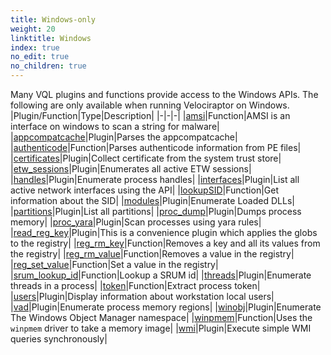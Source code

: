 ```yaml
---
title: Windows-only
weight: 20
linktitle: Windows
index: true
no_edit: true
no_children: true
---
```


Many VQL plugins and functions provide access to the Windows APIs. The
following are only available when running Velociraptor on Windows.
|Plugin/Function|<span class='vql_type'>Type</span>|Description|
|-|-|-|
|[amsi](amsi)|<span class='vql_type'>Function</span>|AMSI is an interface on windows to scan a string for malware|
|[appcompatcache](appcompatcache)|<span class='vql_type'>Plugin</span>|Parses the appcompatcache|
|[authenticode](authenticode)|<span class='vql_type'>Function</span>|Parses authenticode information from PE files|
|[certificates](certificates)|<span class='vql_type'>Plugin</span>|Collect certificate from the system trust store|
|[etw_sessions](etw_sessions)|<span class='vql_type'>Plugin</span>|Enumerates all active ETW sessions|
|[handles](handles)|<span class='vql_type'>Plugin</span>|Enumerate process handles|
|[interfaces](interfaces)|<span class='vql_type'>Plugin</span>|List all active network interfaces using the API|
|[lookupSID](lookupSID)|<span class='vql_type'>Function</span>|Get information about the SID|
|[modules](modules)|<span class='vql_type'>Plugin</span>|Enumerate Loaded DLLs|
|[partitions](partitions)|<span class='vql_type'>Plugin</span>|List all partitions|
|[proc_dump](proc_dump)|<span class='vql_type'>Plugin</span>|Dumps process memory|
|[proc_yara](proc_yara)|<span class='vql_type'>Plugin</span>|Scan processes using yara rules|
|[read_reg_key](read_reg_key)|<span class='vql_type'>Plugin</span>|This is a convenience plugin which applies the globs to the registry|
|[reg_rm_key](reg_rm_key)|<span class='vql_type'>Function</span>|Removes a key and all its values from the registry|
|[reg_rm_value](reg_rm_value)|<span class='vql_type'>Function</span>|Removes a value in the registry|
|[reg_set_value](reg_set_value)|<span class='vql_type'>Function</span>|Set a value in the registry|
|[srum_lookup_id](srum_lookup_id)|<span class='vql_type'>Function</span>|Lookup a SRUM id|
|[threads](threads)|<span class='vql_type'>Plugin</span>|Enumerate threads in a process|
|[token](token)|<span class='vql_type'>Function</span>|Extract process token|
|[users](users)|<span class='vql_type'>Plugin</span>|Display information about workstation local users|
|[vad](vad)|<span class='vql_type'>Plugin</span>|Enumerate process memory regions|
|[winobj](winobj)|<span class='vql_type'>Plugin</span>|Enumerate The Windows Object Manager namespace|
|[winpmem](winpmem)|<span class='vql_type'>Function</span>|Uses the `winpmem` driver to take a memory image|
|[wmi](wmi)|<span class='vql_type'>Plugin</span>|Execute simple WMI queries synchronously|
